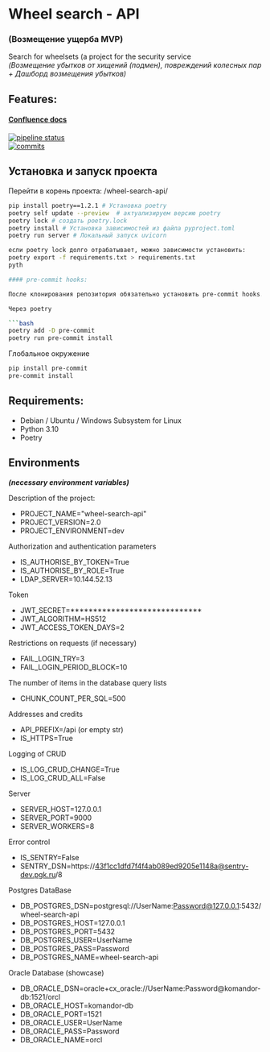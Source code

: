 # Wheel search - API
### (Возмещение ущерба MVP)

Search for wheelsets (a project for the security service<br>
<i>(Возмещение убытков от хищений (подмен), повреждений колесных пар + Дашборд возмещения убытков)</i><br>


## Features:

#### [Confluence docs](https://conf.pgk.ru/pages/viewpage.action?pageId=275128721)


[![pipeline status](https://gitlab.pgk.ru/poc/wheel-search-api/-/pipelines)](https://gitlab.pgk.ru/poc/wheel-search-api/-/pipelines)<br>
[![commits](https://gitlab.pgkweb.ru/poc/-/commits)](https://gitlab.pgk.ru/poc/wheel-search-api/-/commits/develop?ref_type=heads)<br>

## Установка и запуск проекта

Перейти в корень проекта: /wheel-search-api/

```bash
pip install poetry==1.2.1 # Установка poetry
poetry self update --preview  # актуализируем версию poetry
poetry lock # создать poetry.lock
poetry install # Установка зависимостей из файла pyproject.toml
poetry run server # Локальный запуск uvicorn
```
```bash
если poetry lock долго отрабатывает, можно зависимости установить:
poetry export -f requirements.txt > requirements.txt
pyth

#### pre-commit hooks:

После клонирования репозитория обязательно установить pre-commit hooks.

Через poetry

```bash
poetry add -D pre-commit
poetry run pre-commit install
```

Глобальное окружение

```bash
pip install pre-commit
pre-commit install
```


## Requirements:


 - Debian / Ubuntu / Windows Subsystem for Linux
 - Python 3.10
 - Poetry

## Environments
**_(necessary environment variables)_**

Description of the project:
- PROJECT_NAME="wheel-search-api"
- PROJECT_VERSION=2.0
- PROJECT_ENVIRONMENT=dev

Authorization and authentication parameters
- IS_AUTHORISE_BY_TOKEN=True
- IS_AUTHORISE_BY_ROLE=True
- LDAP_SERVER=10.144.52.13

Token
- JWT_SECRET=*****************************
- JWT_ALGORITHM=HS512
- JWT_ACCESS_TOKEN_DAYS=2

Restrictions on requests (if necessary)
- FAIL_LOGIN_TRY=3 
- FAIL_LOGIN_PERIOD_BLOCK=10

The number of items in the database query lists
- CHUNK_COUNT_PER_SQL=500

Addresses and credits
- API_PREFIX=/api (or empty str)
- IS_HTTPS=True

Logging of CRUD
- IS_LOG_CRUD_CHANGE=True
- IS_LOG_CRUD_ALL=False

Server
- SERVER_HOST=127.0.0.1
- SERVER_PORT=9000
- SERVER_WORKERS=8

Error control
- IS_SENTRY=False
- SENTRY_DSN=https://43f1cc1dfd7f4f4ab089ed9205e1148a@sentry-dev.pgk.ru/8

Postgres DataBase
- DB_POSTGRES_DSN=postgresql://UserName:Password@127.0.0.1:5432/wheel-search-api
- DB_POSTGRES_HOST=127.0.0.1
- DB_POSTGRES_PORT=5432
- DB_POSTGRES_USER=UserName
- DB_POSTGRES_PASS=Password
- DB_POSTGRES_NAME=wheel-search-api

Oracle Database (showcase)
- DB_ORACLE_DSN=oracle+cx_oracle://UserName:Password@komandor-db:1521/orcl
- DB_ORACLE_HOST=komandor-db
- DB_ORACLE_PORT=1521
- DB_ORACLE_USER=UserName
- DB_ORACLE_PASS=Password
- DB_ORACLE_NAME=orcl
